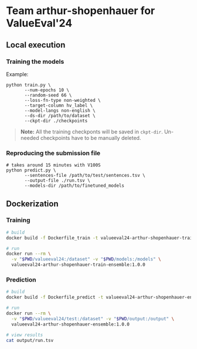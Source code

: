# Team arthur-shopenhauer for ValueEval'24

## Local execution

### Training the models

Example:

```
python train.py \
       --num-epochs 10 \
       --random-seed 66 \
       --loss-fn-type non-weighted \
       --target-column hv_label \
       --model-langs non-english \
       --ds-dir /path/to/dataset \
       --ckpt-dir ./checkpoints
```

> **Note:** All the training checkponts will be saved in `ckpt-dir`. Un-needed checkpoints have to be manually deleted.

### Reproducing the submission file

```
# takes around 15 minutes with V100S
python predict.py \
       --sentences-file /path/to/test/sentences.tsv \
       --output-file ./run.tsv \
       --models-dir /path/to/finetuned_models
```

## Dockerization

### Training
```bash
# build
docker build -f Dockerfile_train -t valueeval24-arthur-shopenhauer-train-ensemble:1.0.0 .

# run
docker run --rm \
  -v "$PWD/valueeval24:/dataset" -v "$PWD/models:/models" \
  valueeval24-arthur-shopenhauer-train-ensemble:1.0.0
```

### Prediction
```bash
# build
docker build -f Dockerfile_predict -t valueeval24-arthur-shopenhauer-ensemble:1.0.0 .

# run
docker run --rm \
  -v "$PWD/valueeval24/test:/dataset" -v "$PWD/output:/output" \
  valueeval24-arthur-shopenhauer-ensemble:1.0.0

# view results
cat output/run.tsv
```

